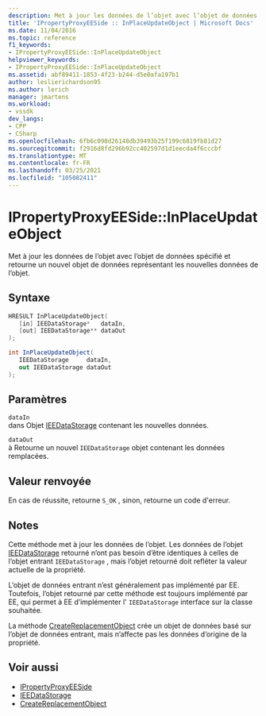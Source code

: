 ```yaml
---
description: Met à jour les données de l’objet avec l’objet de données spécifié et retourne un nouvel objet de données représentant les nouvelles données de l’objet.
title: 'IPropertyProxyEESide :: InPlaceUpdateObject | Microsoft Docs'
ms.date: 11/04/2016
ms.topic: reference
f1_keywords:
- IPropertyProxyEESide::InPlaceUpdateObject
helpviewer_keywords:
- IPropertyProxyEESide::InPlaceUpdateObject
ms.assetid: abf89411-1853-4f23-b244-d5e0afa197b1
author: leslierichardson95
ms.author: lerich
manager: jmartens
ms.workload:
- vssdk
dev_langs:
- CPP
- CSharp
ms.openlocfilehash: 6fb6c098d26148db39493b25f199c6819fb81d27
ms.sourcegitcommit: f2916d8fd296b92cc402597d1d1eecda4f6cccbf
ms.translationtype: MT
ms.contentlocale: fr-FR
ms.lasthandoff: 03/25/2021
ms.locfileid: "105082411"
---
```

# <a name="ipropertyproxyeesideinplaceupdateobject"></a>IPropertyProxyEESide::InPlaceUpdateObject
Met à jour les données de l’objet avec l’objet de données spécifié et retourne un nouvel objet de données représentant les nouvelles données de l’objet.

## <a name="syntax"></a>Syntaxe

```cpp
HRESULT InPlaceUpdateObject(
   [in] IEEDataStorage*   dataIn,
   [out] IEEDataStorage** dataOut
);
```

```csharp
int InPlaceUpdateObject(
   IEEDataStorage     dataIn,
   out IEEDataStorage dataOut
);
```

## <a name="parameters"></a>Paramètres
`dataIn`\
dans Objet [IEEDataStorage](../../../extensibility/debugger/reference/ieedatastorage.md) contenant les nouvelles données.

`dataOut`\
à Retourne un nouvel `IEEDataStorage` objet contenant les données remplacées.

## <a name="return-value"></a>Valeur renvoyée
 En cas de réussite, retourne `S_OK` , sinon, retourne un code d'erreur.

## <a name="remarks"></a>Notes
 Cette méthode met à jour les données de l’objet. Les données de l’objet [IEEDataStorage](../../../extensibility/debugger/reference/ieedatastorage.md) retourné n’ont pas besoin d’être identiques à celles de l’objet entrant `IEEDataStorage` , mais l’objet retourné doit refléter la valeur actuelle de la propriété.

 L’objet de données entrant n’est généralement pas implémenté par EE. Toutefois, l’objet retourné par cette méthode est toujours implémenté par EE, qui permet à EE d’implémenter l' `IEEDataStorage` interface sur la classe souhaitée.

 La méthode [CreateReplacementObject](../../../extensibility/debugger/reference/ipropertyproxyeeside-createreplacementobject.md) crée un objet de données basé sur l’objet de données entrant, mais n’affecte pas les données d’origine de la propriété.

## <a name="see-also"></a>Voir aussi
- [IPropertyProxyEESide](../../../extensibility/debugger/reference/ipropertyproxyeeside.md)
- [IEEDataStorage](../../../extensibility/debugger/reference/ieedatastorage.md)
- [CreateReplacementObject](../../../extensibility/debugger/reference/ipropertyproxyeeside-createreplacementobject.md)
